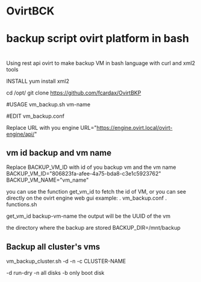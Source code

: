 # OvirtBCK
# backup script ovirt platform in bash
# 
Using rest api ovirt to make backup VM in bash language
with curl and xml2 tools

INSTALL
yum install xml2

cd /opt/
git clone https://github.com/fcardax/OvirtBKP

#USAGE
vm_backup.sh vm-name

#EDIT
vm_backup.conf 

Replace URL with you engine
URL="https://engine.ovirt.local/ovirt-engine/api/"


## vm id backup and vm name
Replace BACKUP_VM_ID with id of you backup vm and the vm name 
BACKUP_VM_ID="806823fa-afee-4a75-bda8-c3e1c5923762"
BACKUP_VM_NAME="vm_name"

you can use the function get_vm_id to fetch the id of VM, or you can see directly on the ovirt engine web gui
example:
. vm_backup.conf
. functions.sh

get_vm_id backup-vm-name
the output will be the UUID of the vm

the directory where the backup are stored
BACKUP_DIR=/mnt/backup


## Backup all cluster's vms
vm_backup_cluster.sh -d -n -c CLUSTER-NAME

-d run-dry
-n all disks
-b only boot disk
